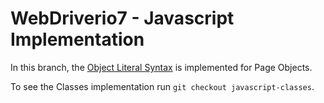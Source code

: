 # WebDriverio7 - Javascript Implementation
In this branch, the [Object Literal Syntax](https://javascript.plainenglish.io/what-is-the-object-literal-syntax-in-javascript-d6d309383106) is implemented for Page Objects.

To see the Classes implementation run `git checkout javascript-classes`.